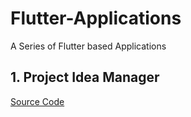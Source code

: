 # Flutter-Applications
A Series of Flutter based Applications
## 1. Project Idea Manager
[Source Code](https://github.com/Sahil-kachhap/Flutter-Applications/tree/master/Project%20Idea%20Manager)
